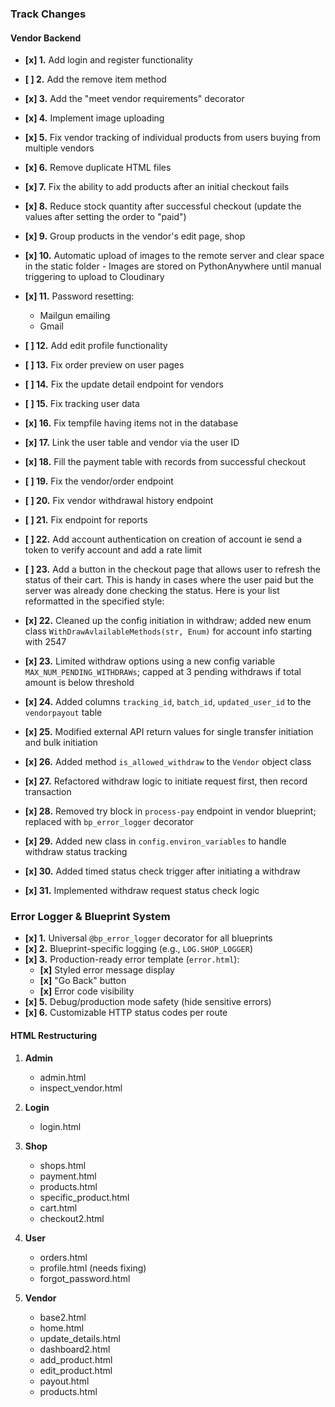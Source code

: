 ### **Track Changes**

#### **Vendor Backend**
- **[x] 1.** Add login and register functionality
- **[ ] 2.** Add the remove item method
- **[x] 3.** Add the "meet vendor requirements" decorator
- **[x] 4.** Implement image uploading
- **[x] 5.** Fix vendor tracking of individual products from users buying from multiple vendors
- **[x] 6.** Remove duplicate HTML files
- **[x] 7.** Fix the ability to add products after an initial checkout fails
- **[x] 8.** Reduce stock quantity after successful checkout (update the values after setting the order to "paid")
- **[x] 9.** Group products in the vendor's edit page, shop
- **[x] 10.** Automatic upload of images to the remote server and clear space in the static folder
           - Images are stored on PythonAnywhere until manual triggering to upload to Cloudinary
- **[x] 11.** Password resetting:
    - Mailgun emailing
    - Gmail
- **[ ] 12.** Add edit profile functionality
- **[ ] 13.** Fix order preview on user pages
- **[ ] 14.** Fix the update detail endpoint for vendors
- **[ ] 15.** Fix tracking user data
- **[x] 16.** Fix tempfile having items not in the database
- **[x] 17.** Link the user table and vendor via the user ID
- **[x] 18.** Fill the payment table with records from successful checkout
- **[ ] 19.** Fix the vendor/order endpoint
- **[ ] 20.** Fix vendor withdrawal history endpoint
- **[ ] 21.** Fix endpoint for reports
- **[ ] 22.** Add account authentication on creation of account ie send a token to verify account and add a rate limit
- **[ ] 23.** Add a button in the checkout page that allows user to refresh the status of their cart. This is handy in cases where the user paid but the server was already done checking the status.
Here is your list reformatted in the specified style:

- **[x] 22.** Cleaned up the config initiation in withdraw; added new enum class `WithDrawAvlailableMethods(str, Enum)` for account info starting with 2547  
- **[x] 23.** Limited withdraw options using a new config variable `MAX_NUM_PENDING_WITHDRAWs`; capped at 3 pending withdraws if total amount is below threshold  
- **[x] 24.** Added columns `tracking_id`, `batch_id`, `updated_user_id` to the `vendorpayout` table  
- **[x] 25.** Modified external API return values for single transfer initiation and bulk initiation  
- **[x] 26.** Added method `is_allowed_withdraw` to the `Vendor` object class  
- **[x] 27.** Refactored withdraw logic to initiate request first, then record transaction  
- **[x] 28.** Removed try block in `process-pay` endpoint in vendor blueprint; replaced with `bp_error_logger` decorator  
- **[x] 29.** Added new class in `config.environ_variables` to handle withdraw status tracking  
- **[x] 30.** Added timed status check trigger after initiating a withdraw  
- **[x] 31.** Implemented withdraw request status check logic  


### **Error Logger & Blueprint System**  
- **[x] 1.** Universal `@bp_error_logger` decorator for all blueprints  
- **[x] 2.** Blueprint-specific logging (e.g., `LOG.SHOP_LOGGER`)   
- **[x] 3.** Production-ready error template (`error.html`):  
    - **[x]** Styled error message display  
    - **[x]** "Go Back" button  
    - **[x]** Error code visibility  
- **[x] 5.** Debug/production mode safety (hide sensitive errors)  
- **[x] 6.** Customizable HTTP status codes per route  



#### **HTML Restructuring**

1. **Admin**
    - admin.html
    - inspect_vendor.html

2. **Login**
    - login.html

3. **Shop**
    - shops.html
    - payment.html
    - products.html
    - specific_product.html
    - cart.html
    - checkout2.html

4. **User**
    - orders.html
    - profile.html (needs fixing)
    - forgot_password.html
5. **Vendor**
    - base2.html
    - home.html
    - update_details.html
    - dashboard2.html
    - add_product.html
    - edit_product.html
    - payout.html
    - products.html

